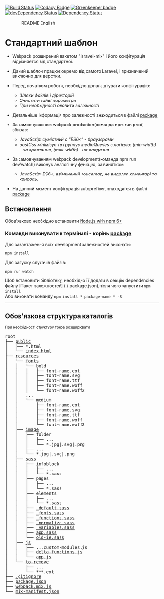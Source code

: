 

[![Build Status](https://travis-ci.com/cf-digital-ukraine/default-html-template.svg?branch=master)](https://travis-ci.com/cf-digital-ukraine/default-html-template) [![Codacy Badge](https://api.codacy.com/project/badge/Grade/43d32cd89e5e42dabcef8c0ad6aeb5a7)](https://www.codacy.com/app/cf-digital-ukraine/default-html-template?utm_source=github.com&amp;utm_medium=referral&amp;utm_content=cf-digital-ukraine/default-html-template&amp;utm_campaign=Badge_Grade) [![Greenkeeper badge](https://badges.greenkeeper.io/cf-digital-ukraine/default-html-template.svg)](https://greenkeeper.io/) [![devDependency Status](https://david-dm.org/cf-digital-ukraine/default-html-template/dev-status.svg)](https://david-dm.org/cf-digital-ukraine/default-html-template#info=devDependencies) [![Dependency Status](https://david-dm.org/cf-digital-ukraine/default-html-template.svg)](https://david-dm.org/cf-digital-ukraine/default-html-template)

<p align="left">
  <img src="https://cdn.rawgit.com/hjnilsson/country-flags/master/svg/gb.svg" width="25px" height="10px">  
    <a href="./README.md" title="CF.Digital git" style="vertical-align: middle;margin-left: 25px;">README English</a>
</p>

# Стандартний шаблон
- Webpack розширений пакетом "laravel-mix" і його конфігурація відрізняется від стандартної.
- Даний шаблон працює окремо від самого Laravel, і призначений виключно для верстки.
- Перед початком роботи, необхідно доналаштувати конфігурацію:
  - _Шляхи файлів і діректорій_
  - _Очистити зайві параметри_
  - _При необхідності оновити залежності_
  
- Детальніше інформація про залежності знаходиться в файлі [package](./package.json)  
- За замовчуванням webpack prodaction(команда npm run prod) збирає:  
  - _JavaScript сумістний с "ES6<" - браузерами_  
  - _postCss мінімізує та группує mediaQueries з логікою: (min-width) - на зростання, (max-width) - на спадання_  

- За замовчуванням webpack development(команда npm run dev/watch) виконує аналогічну функцію, за винятком:  
  - _JavaScript ES6+, ввімкнений soucemap, не видаляє коментарі та консоль._  
  
- На данний момент конфігурація autoprefixer, знаходится в файлі [package](./package.json)  

## Встановлення  

Обов'язково необхідно встановити [Node.js with npm 6+](https://nodejs.org/uk/download/)  
### Команди виконувати в терміналі - корінь [package](./package.json)  
Для завантаження всіх development залежностей виконати:
```shell
npm install
```
Для запуску слухачів файлів:
```shell
npm run watch
```
  
Щоб встановити бібліотеку, необхідно її додати в секцію dependencies файлу [Пакет залежностей] (./ package.json),після чого запустити `npm install`.  
Або виконати команду `npm install * package-name * -S`  

---
## Обов'язкова структура каталогів
<sup>При необхідності структуру треба розширювати</sup>
<pre>root
├── <a href="./resources/public" title="CF.Digital git">public</a>
│   ├── *.html
│   └── <a href="./resources/public/index.html" title="CF.Digital git">index.html</a>
├── <a href="./resources/resources" title="CF.Digital git">resources</a>
│   └── <a href="./resources/fonts" title="CF.Digital git">fonts</a>
│   │   └── bold  
│   │   │   ├── font-name.eot  
│   │   │   ├── font-name.svg  
│   │   │   ├── font-name.ttf  
│   │   │   ├── font-name.woff  
│   │   │   └── font-name.woff2  
│   │   ...
│   │   └── medium  
│   │       ├── font-name.eot  
│   │       ├── font-name.svg  
│   │       ├── font-name.ttf  
│   │       ├── font-name.woff  
│   │       └── font-name.woff2  
│   ├── <a href="./resources/image" title="CF.Digital git">image</a>
│   │   ├── folder  
│   │   │   ├── ...  
│   │   │   └── *.jpg|.svg|.png 
│   │   ├── ...  
│   │   └── *.jpg|.svg|.png 
│   ├── <a href="./resources/sass" title="CF.Digital git">sass</a>
│   │   ├── infoblock  
│   │   │   ├── ...
│   │   │   └── *.sass 
│   │   ├── pages  
│   │   │   ├── ...
│   │   │   └── *.sass  
│   │   ├── elements  
│   │   │   ├── ...
│   │   │   └── *.sass 
│   │   ├── <a href="./resources/sass/_default.sass" title="CF.Digital git">_default.sass</a>
│   │   ├── <a href="./resources/sass/_fonts.sass" title="CF.Digital git">_fonts.sass</a>
│   │   ├── <a href="./resources/sass/_functions.sass" title="CF.Digital git">_functions.sass</a>
│   │   ├── <a href="./resources/sass/_normalize.sass" title="CF.Digital git">_normalize.sass</a>
│   │   ├── <a href="./resources/sass/_variables.sass" title="CF.Digital git">_variables.sass</a>
│   │   ├── <a href="./resources/sass/app.sass" title="CF.Digital git">app.sass</a>
│   │   └── <a href="./resources/sass/old-ie.sass" title="CF.Digital git">old-ie.sass</a>
│   ├── <a href="./resources/js" title="CF.Digital git">js</a>
│   │   ├── ...custom-modules.js
│   │   ├── <a href="./resources/js/delta-functions.js" title="CF.Digital git">delta-functions.js</a>
│   │   └── <a href="./resources/js/app.js" title="CF.Digital git">app.js</a>
│   └── <a href="./resources/to-remove" title="CF.Digital git">to-remove</a>
│       ├── ...
│       └── ***.ext
├── <a href="./.gitignore" title="CF.Digital git">.gitignore</a>
├── <a href="./package.json" title="CF.Digital git">package.json</a>
├── <a href="./webpack.mix.js" title="CF.Digital git">webpack.mix.js</a>
└── <a href="./mix-manifest.json" title="CF.Digital git">mix-manifest.json</a>
</pre>
